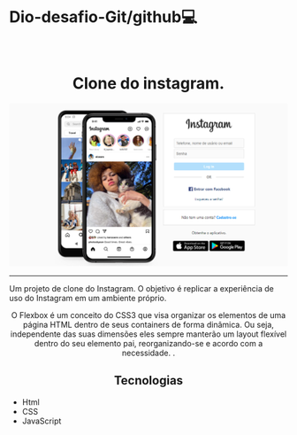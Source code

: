 # Dio-desafio-Git/github:computer:
</br>
<h1 align="center">Clone do instagram.</h1>

<img src="./img/Captura%20de%20tela%202023-06-26%20220205.png">
<hr/>

Um projeto de clone do Instagram. O objetivo é replicar a experiência de uso do Instagram em um ambiente próprio.



<p align="center">
  O Flexbox é um conceito do CSS3 que visa organizar os elementos de uma página HTML dentro de seus containers de forma dinâmica. Ou seja, independente das suas dimensões eles sempre manterão um layout flexível dentro do seu elemento pai, reorganizando-se e acordo com a necessidade. .</p>


  <h2 align="center">Tecnologias </h2>
  <ul>
    <li>Html</li>
    <li>CSS</li>
    <li>JavaScript</li>
  </ul>


